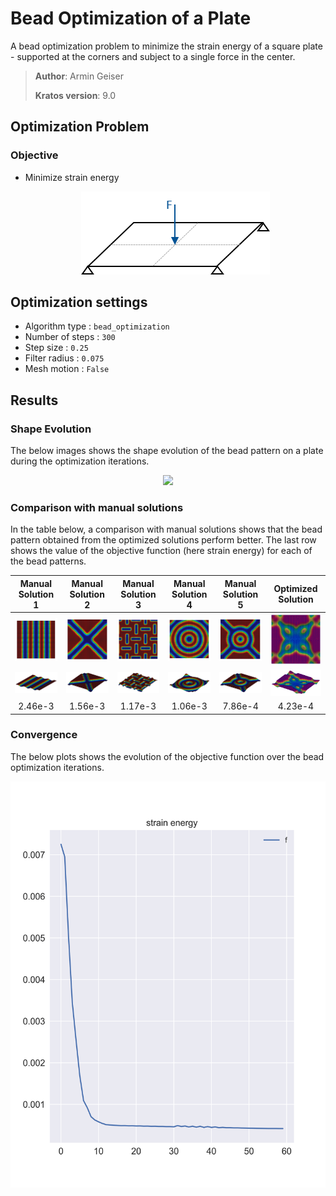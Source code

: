 # Bead Optimization of a Plate

A bead optimization problem to minimize the strain energy of a square plate - supported at the corners and subject to a single force in the center.

> **Author**: Armin Geiser
>
> **Kratos version**: 9.0

## Optimization Problem

### Objective
- Minimize strain energy

  <p align="center">
    <img src="images/beadOpt_SetupwithBC.png">
  </p>

## Optimization settings
- Algorithm type : `bead_optimization`
- Number of steps : `300`
- Step size : `0.25`
- Filter radius : `0.075`
- Mesh motion : `False`

## Results

### Shape Evolution
The below images shows the shape evolution of the bead pattern on a plate during the optimization iterations. 

<p align="center">
    <img src="images/beadOpt_result.gif" width="800">
</p>

### Comparison with manual solutions

In the table below, a comparison with manual solutions shows that the bead pattern obtained from the optimized solutions perform better. The last row shows the value of the objective function (here strain energy) for each of the bead patterns.

|             Manual Solution 1              |             Manual Solution 2              |             Manual Solution 3              |             Manual Solution 4              |             Manual Solution 5              |          Optimized Solution           |
| :----------------------------------------: | :----------------------------------------: | :----------------------------------------: | :----------------------------------------: | :----------------------------------------: | :-----------------------------------: |
| <img src="images/beadOpt_Manual_1_2D.png"> | <img src="images/beadOpt_Manual_2_2D.png"> | <img src="images/beadOpt_Manual_3_2D.png"> | <img src="images/beadOpt_Manual_4_2D.png"> | <img src="images/beadOpt_Manual_5_2D.png"> | <img src="images/beadOpt_Opt_2D.png"> |
| <img src="images/beadOpt_Manual_1_3D.png"> | <img src="images/beadOpt_Manual_2_3D.png"> | <img src="images/beadOpt_Manual_3_3D.png"> | <img src="images/beadOpt_Manual_4_3D.png"> | <img src="images/beadOpt_Manual_5_3D.png"> | <img src="images/beadOpt_Opt_3D.png"> |
|                  2.46e-3                   |                  1.56e-3                   |                  1.17e-3                   |                  1.06e-3                   |                  7.86e-4                   |                4.23e-4                |

### Convergence
The below plots shows the evolution of the objective function over the bead optimization iterations.

<p align="center">
    <img src="images/beadOpt_plot.svg" height="650">
</p>
